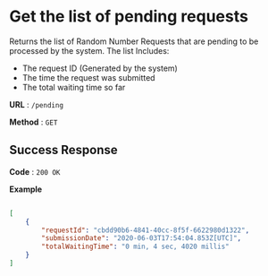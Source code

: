 # Get the list of pending requests

Returns the list of Random Number Requests that are pending to be processed by the system. The
list Includes:
* The request ID (Generated by the system)
* The time the request was submitted
* The total waiting time so far
 

**URL** : `/pending`

 

**Method** : `GET`

## Success Response

**Code** : `200 OK`

 

**Example**

````json

[
    {
        "requestId": "cbdd90b6-4841-40cc-8f5f-6622980d1322",
        "submissionDate": "2020-06-03T17:54:04.853Z[UTC]",
        "totalWaitingTime": "0 min, 4 sec, 4020 millis"
    }
]

````

